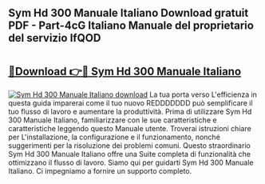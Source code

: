## Sym Hd 300 Manuale Italiano Download gratuit PDF - Part-4cG Italiano Manuale del proprietario del servizio IfQOD

# <h2><a href="http://dfb3vk6.blite.top/?on=Sym+Hd+300+Manuale+Italiano">🔗Download 👉🔴 Sym Hd 300 Manuale Italiano</a></h2>

[![Sym Hd 300 Manuale Italiano download](https://i.imgur.com/lujVjoI.png)](http://dfb3vk6.blite.top/?on=Sym+Hd+300+Manuale+Italiano)
La tua porta verso L'efficienza in questa guida imparerai come il tuo nuovo REDDDDDDD può semplificare il tuo flusso di lavoro e aumentare la produttività. Prima di utilizzare Sym Hd 300 Manuale Italiano, familiarizzare con le sue caratteristiche e caratteristiche leggendo questo Manuale utente. Troverai istruzioni chiare per L'installazione, la configurazione e il funzionamento, nonché suggerimenti per la risoluzione dei problemi comuni. Questo straordinario Sym Hd 300 Manuale Italiano offre una Suite completa di funzionalità che ottimizzano il flusso di lavoro. Siamo qui per guidarti Sym Hd 300 Manuale Italiano. Ci impegniamo a fornire un supporto completo.
